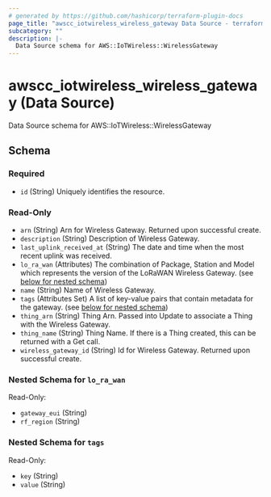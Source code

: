 ```yaml
---
# generated by https://github.com/hashicorp/terraform-plugin-docs
page_title: "awscc_iotwireless_wireless_gateway Data Source - terraform-provider-awscc"
subcategory: ""
description: |-
  Data Source schema for AWS::IoTWireless::WirelessGateway
---
```


# awscc_iotwireless_wireless_gateway (Data Source)

Data Source schema for AWS::IoTWireless::WirelessGateway



<!-- schema generated by tfplugindocs -->
## Schema

### Required

- `id` (String) Uniquely identifies the resource.

### Read-Only

- `arn` (String) Arn for Wireless Gateway. Returned upon successful create.
- `description` (String) Description of Wireless Gateway.
- `last_uplink_received_at` (String) The date and time when the most recent uplink was received.
- `lo_ra_wan` (Attributes) The combination of Package, Station and Model which represents the version of the LoRaWAN Wireless Gateway. (see [below for nested schema](#nestedatt--lo_ra_wan))
- `name` (String) Name of Wireless Gateway.
- `tags` (Attributes Set) A list of key-value pairs that contain metadata for the gateway. (see [below for nested schema](#nestedatt--tags))
- `thing_arn` (String) Thing Arn. Passed into Update to associate a Thing with the Wireless Gateway.
- `thing_name` (String) Thing Name. If there is a Thing created, this can be returned with a Get call.
- `wireless_gateway_id` (String) Id for Wireless Gateway. Returned upon successful create.

<a id="nestedatt--lo_ra_wan"></a>
### Nested Schema for `lo_ra_wan`

Read-Only:

- `gateway_eui` (String)
- `rf_region` (String)


<a id="nestedatt--tags"></a>
### Nested Schema for `tags`

Read-Only:

- `key` (String)
- `value` (String)
